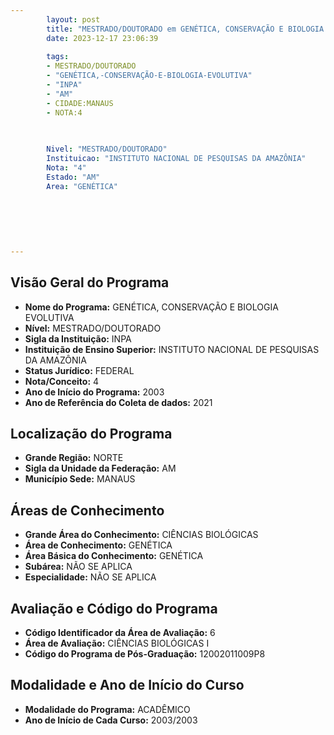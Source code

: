 ```yaml
---
        layout: post
        title: "MESTRADO/DOUTORADO em GENÉTICA, CONSERVAÇÃO E BIOLOGIA EVOLUTIVA na INPA  "
        date: 2023-12-17 23:06:39
     
        tags:
        - MESTRADO/DOUTORADO
        - "GENÉTICA,-CONSERVAÇÃO-E-BIOLOGIA-EVOLUTIVA"
        - "INPA"
        - "AM"
        - CIDADE:MANAUS
        - NOTA:4
        
       

        Nivel: "MESTRADO/DOUTORADO"
        Instituicao: "INSTITUTO NACIONAL DE PESQUISAS DA AMAZÔNIA"
        Nota: "4"
        Estado: "AM"
        Area: "GENÉTICA"
        
        
        
        
        
        
---
```

## Visão Geral do Programa
- **Nome do Programa:** GENÉTICA, CONSERVAÇÃO E BIOLOGIA EVOLUTIVA
- **Nível:** MESTRADO/DOUTORADO
- **Sigla da Instituição:** INPA
- **Instituição de Ensino Superior:** INSTITUTO NACIONAL DE PESQUISAS DA AMAZÔNIA
- **Status Jurídico:** FEDERAL
- **Nota/Conceito:** 4
- **Ano de Início do Programa:** 2003
- **Ano de Referência do Coleta de dados:** 2021

## Localização do Programa
- **Grande Região:** NORTE
- **Sigla da Unidade da Federação:** AM
- **Município Sede:** MANAUS

## Áreas de Conhecimento
- **Grande Área do Conhecimento:** CIÊNCIAS BIOLÓGICAS
- **Área de Conhecimento:** GENÉTICA
- **Área Básica do Conhecimento:** GENÉTICA
- **Subárea:** NÃO SE APLICA
- **Especialidade:** NÃO SE APLICA

## Avaliação e Código do Programa
- **Código Identificador da Área de Avaliação:** 6
- **Área de Avaliação:** CIÊNCIAS BIOLÓGICAS I
- **Código do Programa de Pós-Graduação:** 12002011009P8


## Modalidade e Ano de Início do Curso
- **Modalidade do Programa:** ACADÊMICO
- **Ano de Início de Cada Curso:** 2003/2003
